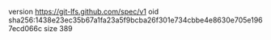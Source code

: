 version https://git-lfs.github.com/spec/v1
oid sha256:1438e23ec35b67a1fa23a5f9bcba26f301e734cbbe4e8630e705e1967ecd066c
size 389
